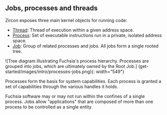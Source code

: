 ## Jobs, processes and threads

Zircon exposes three main kernel objects for running code:

* [Thread](reference/kernel_objects/thread.md):
  Thread of execution within a given address space.
* [Process](reference/kernel_objects/process.md):
  Set of executable instructions run in a private, isolated address space.
* [Job](reference/kernel_objects/job.md):
  Group of related processes and jobs. All jobs form a single rooted tree.

![Tree diagram illustrating Fuchsia's process hierarchy. Processes are
grouped into jobs, which are ultimately owned by the Root Job.]
(get-started/images/intro/processes-jobs.png){: width="549"}

Processes form the basis for system capabilities. Each process is granted a set
of capabilities through the various handles it holds.

Fuchsia software may or may not run within the confines of a single process.
Jobs allow "applications" that are composed of more than one process to be
controlled as a single entity.
